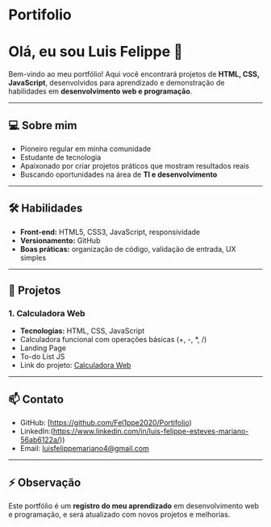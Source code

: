 # Portifolio

# Olá, eu sou Luis Felippe 👋

Bem-vindo ao meu portfólio! Aqui você encontrará projetos de **HTML, CSS, JavaScript**, desenvolvidos para aprendizado e demonstração de habilidades em **desenvolvimento web e programação**.

---

## 💻 Sobre mim

- Pioneiro regular em minha comunidade
- Estudante de tecnologia
- Apaixonado por criar projetos práticos que mostram resultados reais
- Buscando oportunidades na área de **TI e desenvolvimento**

---

## 🛠️ Habilidades

- **Front-end:** HTML5, CSS3, JavaScript, responsividade
- **Versionamento:** GitHub
- **Boas práticas:** organização de código, validação de entrada, UX simples

---

## 🚀 Projetos

### 1. Calculadora Web
- **Tecnologias:** HTML, CSS, JavaScript
- Calculadora funcional com operações básicas (+, -, *, /)
- Landing Page
- To-do List JS
- Link do projeto: [Calculadora Web]([https://seu-usuario.github.io/calculadora-web](https://github.com/Fel1ppe2020/Portifolio/tree/main/p1portifolio.github/calculadora))

---

## 📫 Contato

- GitHub: [https://github.com/Fel1ppe2020/Portifolio)
- LinkedIn:(https://www.linkedin.com/in/luis-felippe-esteves-mariano-56ab6122a/))
- Email: luisfelippemariano4@gmail.com

---

## ⚡ Observação

Este portfólio é um **registro do meu aprendizado** em desenvolvimento web e programação, e será atualizado com novos projetos e melhorias.
